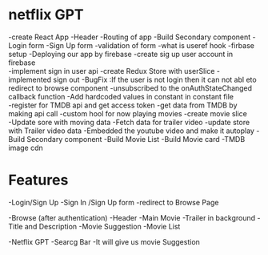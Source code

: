 # netflix GPT 
-create React App 
-Header
-Routing of app
-Build Secondary component 
-Login form 
-Sign Up form 
-validation of form 
-what is useref hook 
-firbase setup 
-Deploying our app  by  firebase
-create sig up user account in firebase  
-implement sign in user api 
-create Redux Store with userSlice 
-implemented sign out 
-BugFix :If the user is not login then it can not abl eto redirect to browse component 
-unsubscribed to the onAuthStateChanged  callback function
-Add hardcoded values in constant in constant file  
-register for TMDB api and get access token
-get data from TMDB by making api call 
-custom hool for now playing movies
-create movie slice  
-Update sore with moving data
-Fetch data for trailer video 
-update store with Trailer video data 
-Embedded  the youtube video  and make it autoplay 
-Build Secondary component 
-Build Movie List 
-Build Movie card 
-TMDB image cdn 






# Features 
-Login/Sign Up
    -Sign In /Sign Up form 
    -redirect to Browse Page


-Browse  (after authentication)
    -Header
    -Main Movie 
        -Trailer in background 
        -Title and Description
        -Movie Suggestion
            -Movie List 

-Netflix GPT
    -Searcg Bar 
        -It will give us movie Suggestion 